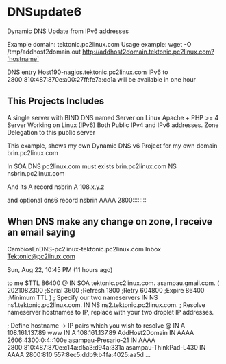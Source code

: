 # DNSupdate6
Dynamic DNS Update from IPv6 addresses

Example domain: tektonic.pc2linux.com
Usage example: wget -O /tmp/addhost2domain.out http://addhost2domain.tektonic.pc2linux.com?`hostname`

DNS entry Host190-nagios.tektonic.pc2linux.com IPv6 to 2800:810:487:870e:a00:27ff:fe7a:cc1a will be available in one hour


This Projects Includes
----------------------
A single server with
BIND DNS named Server on Linux
Apache + PHP >= 4 Server Working on Linux (IPv6)
Both Public IPv4 and IPv6 addresses.
Zone Delegation to this public server

This example, shows my own Dynamic DNS v6 Project for my own domain brin.pc2linux.com

In SOA DNS pc2linux.com must exists 
brin.pc2linux.com       NS      nsbrin.pc2linux.com

And its A record
nsbrin      A       108.x.y.z

and optional dns6 record
nsbrin    AAAA      2800::::::::

When DNS make any change on zone, I receive an email saying
-----------------------------------------------------------

CambiosEnDNS-pc2linux-tektonic.pc2linux.com
Inbox
Tektonic@pc2linux.com
	
Sun, Aug 22, 10:45 PM (11 hours ago)
	
to me
$TTL 86400
@   IN  SOA     tektonic.pc2linux.com. asampau.gmail.com. (
        2021082300  ;Serial
        3600        ;Refresh
        1800        ;Retry
        604800      ;Expire
        86400       ;Minimum TTL
)
; Specify our two nameservers
                IN      NS              ns1.tektonic.pc2linux.com.
                IN      NS              ns2.tektonic.pc2linux.com.
; Resolve nameserver hostnames to IP, replace with your two droplet IP addresses.

; Define hostname -> IP pairs which you wish to resolve
@               IN      A               108.161.137.89
www             IN      A               108.161.137.89
AddHost2Domain  IN      AAAA    2606:4300:0:4::100e
asampau-Presario-21     IN      AAAA    2800:810:487:870e:c14a:d5a3:d94a:331a
asampau-ThinkPad-L430   IN      AAAA    2800:810:557:8ec5:ddb9:b4fa:4025:aa5d
...

